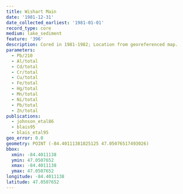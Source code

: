 ```yaml
---
title: Wishart Main
date: '1981-12-31'
date_collected_earliest: '1981-01-01'
record_type: core
medium: lake_sediment
feature: '396'
description: Cored in 1981-1982; Location from georeferenced map.
parameters:
  - Pb/210
  - Al/total
  - Cd/total
  - Cr/total
  - Cu/total
  - Fe/total
  - Hg/total
  - Mn/total
  - Ni/total
  - Pb/total
  - Zn/total
publications:
  - johnson_etal86
  - blais95
  - blais_etal95
geo_error: 0.0
geometry: POINT (-84.40111381825125 47.05076517493026)
bbox:
  xmin: -84.4011138
  ymin: 47.0507652
  xmax: -84.4011138
  ymax: 47.0507652
longitude: -84.4011138
latitude: 47.0507652
---
```

